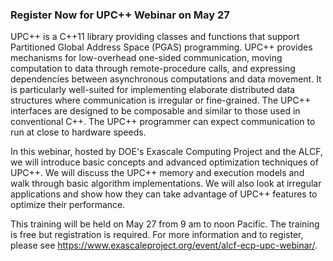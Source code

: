 ### Register Now for UPC++ Webinar on May 27

UPC++ is a C++11 library providing classes and functions that support
Partitioned Global Address Space (PGAS) programming. UPC++ provides mechanisms
for low-overhead one-sided communication, moving computation to data through
remote-procedure calls, and expressing dependencies between asynchronous
computations and data movement. It is particularly well-suited for implementing
elaborate distributed data structures where communication is irregular or
fine-grained. The UPC++ interfaces are designed to be composable and similar to
those used in conventional C++. The UPC++ programmer can expect communication to
run at close to hardware speeds.

In this webinar, hosted by DOE's Exascale Computing Project and the ALCF, we 
will introduce basic concepts and advanced optimization techniques of UPC++. We 
will discuss the UPC++ memory and execution models and walk through basic 
algorithm implementations. We will also look at irregular applications and show 
how they can take advantage of UPC++ features to optimize their performance.

This training will be held on May 27 from 9 am to noon Pacific.
The training is free but registration is required. For more information and to
register, please see <https://www.exascaleproject.org/event/alcf-ecp-upc-webinar/>.
